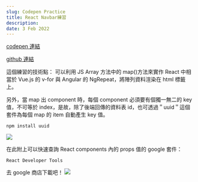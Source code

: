 ```yaml
---
slug: Codepen Practice
title: React Navbar練習
description:
date: 3 Feb 2022
---
```


[codepen 連結](https://codepen.io/Oliver-Chen/pen/pobLyNO?fbclid=IwAR3P3qpszpt7uguk7WPEYnY4--q08Pib5p8MYQPL-TZa5vF4ZDlVevONy0U)

[github 連結](https://github.com/May27Oliver/react_navbar_practice)

這個練習的技術點：
可以利用 JS Array 方法中的 map()方法來實作 React 中相當於 Vue.js 的 v-for 與 Angular 的 NgRepeat，將陣列資料渲染在 html 標籤上。

另外，當 map 出 component 時，每個 component 必須要有個獨一無二的 key 值，不可等於 index，是故，除了後端回傳的資料表 id，也可透過＂uuid＂這個套件為每個 map 的 item 自動產生 key 值。

```javascript=
npm install uuid
```

![](https://i.imgur.com/zxruCym.png)

在此附上可以快速查詢 React components 內的 props 值的 google 套件：

```
React Developer Tools
```

去 google 商店下載吧！
![](https://i.imgur.com/FMPEJ3R.png)

